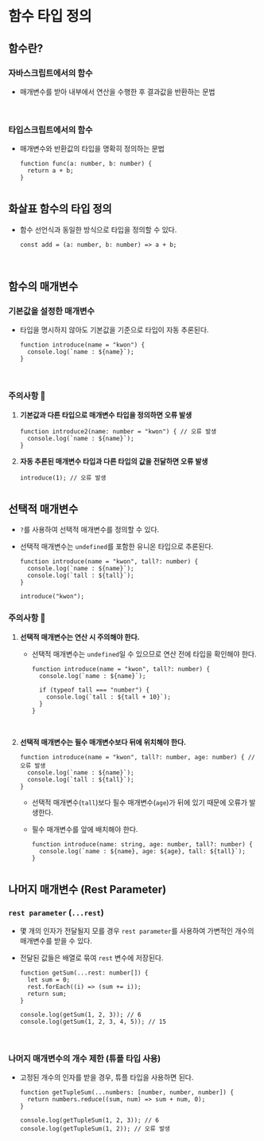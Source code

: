 # 함수 타입 정의

## 함수란?

### 자바스크립트에서의 함수
- 매개변수를 받아 내부에서 연산을 수행한 후 결과값을 반환하는 문법

<br />

### 타입스크립트에서의 함수
- 매개변수와 반환값의 타입을 명확히 정의하는 문법
  
  ```tsx
  function func(a: number, b: number) {
    return a + b;
  }
  ```

# 

## 화살표 함수의 타입 정의

- 함수 선언식과 동일한 방식으로 타입을 정의할 수 있다.

  ```tsx
  const add = (a: number, b: number) => a + b;
  ```

<br />

## 함수의 매개변수

### 기본값을 설정한 매개변수
- 타입을 명시하지 않아도 기본값을 기준으로 타입이 자동 추론된다.

  ```tsx
  function introduce(name = "kwon") {
    console.log(`name : ${name}`);
  }
  ```

<br />

### 주의사항 🚨

1. **기본값과 다른 타입으로 매개변수 타입을 정의하면 오류 발생**
    
    ```tsx
    function introduce2(name: number = "kwon") { // 오류 발생
      console.log(`name : ${name}`);
    }
    ```
    
2. **자동 추론된 매개변수 타입과 다른 타입의 값을 전달하면 오류 발생**
    
    ```tsx
    introduce(1); // 오류 발생
    ```
    
# 

## 선택적 매개변수

- `?`를 사용하여 선택적 매개변수를 정의할 수 있다.
- 선택적 매개변수는 `undefined`를 포함한 유니온 타입으로 추론된다.

  ```tsx
  function introduce(name = "kwon", tall?: number) {
    console.log(`name : ${name}`);
    console.log(`tall : ${tall}`);
  }
  
  introduce("kwon");
  ```

### 주의사항 🚨

1. **선택적 매개변수는 연산 시 주의해야 한다.**
    - 선택적 매개변수는 `undefined`일 수 있으므로 연산 전에 타입을 확인해야 한다.
    
      ```tsx
      function introduce(name = "kwon", tall?: number) {
        console.log(`name : ${name}`);
        
        if (typeof tall === "number") {
          console.log(`tall : ${tall + 10}`);
        }
      }
      ```
<br />

2. **선택적 매개변수는 필수 매개변수보다 뒤에 위치해야 한다.**
    
    ```tsx
    function introduce(name = "kwon", tall?: number, age: number) { // 오류 발생
      console.log(`name : ${name}`);
      console.log(`tall : ${tall}`);
    }
    ```
    
    - 선택적 매개변수(`tall`)보다 필수 매개변수(`age`)가 뒤에 있기 때문에 오류가 발생한다.
    - 필수 매개변수를 앞에 배치해야 한다.
    
      ```tsx
      function introduce(name: string, age: number, tall?: number) {
        console.log(`name : ${name}, age: ${age}, tall: ${tall}`);
      }
      ```

#

## 나머지 매개변수 (Rest Parameter)

### `rest parameter` (`...rest`)
- 몇 개의 인자가 전달될지 모를 경우 `rest parameter`를 사용하여 가변적인 개수의 매개변수를 받을 수 있다.
- 전달된 값들은 배열로 묶여 `rest` 변수에 저장된다.

  ```tsx
  function getSum(...rest: number[]) {
    let sum = 0;
    rest.forEach((i) => (sum += i));
    return sum;
  }
  
  console.log(getSum(1, 2, 3)); // 6
  console.log(getSum(1, 2, 3, 4, 5)); // 15
  ```

<br />

### 나머지 매개변수의 개수 제한 (튜플 타입 사용)

- 고정된 개수의 인자를 받을 경우, 튜플 타입을 사용하면 된다.

  ```tsx
  function getTupleSum(...numbers: [number, number, number]) {
    return numbers.reduce((sum, num) => sum + num, 0);
  }

  console.log(getTupleSum(1, 2, 3)); // 6
  console.log(getTupleSum(1, 2)); // 오류 발생
  ```
